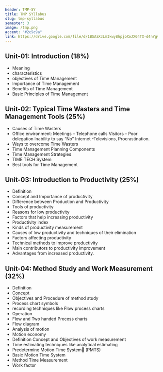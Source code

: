 ```yaml
---
header: TMP-SY
title: TMP SYllabus
slug: tmp-syllabus
semester: 3
image: /tmp.png
accent: "#2c5c9a"
link: https://drive.google.com/file/d/1BSAaX3LmIkwyBhpjoXoJX04TX-d4nYgv/view?usp=sharing
---
```


## Unit-01: Introduction (18%)

- Meaning
- characteristics
- objectives of Time Management
- Importance of Time Management
- Benefits of Time Management
- Basic Principles of Time Management

## Unit-02: Typical Time Wasters and Time Management Tools (25%)

- Causes of Time Wasters
- Office environment: Meetings – Telephone calls Visitors – Poor delegation Inability to say “No” Internet -Televisions, Procrastination.
- Ways to overcome Time Wasters
- Time Management Planning Components
- Time Management Strategies
- TIME TECH System
- Best tools for Time Management

## Unit-03: Introduction to Productivity (25%)

- Definition
- Concept and Importance of productivity
- Difference between Production and Productivity
- Tools of productivity
- Reasons for low productivity
- Factors that help increasing productivity
- Productivity index
- Kinds of productivity measurement
- Causes of low productivity and techniques of their elimination
- Factors affecting productivity
- Technical methods to improve productivity
- Main contributors to productivity improvement
- Advantages from increased productivity.

## Unit-04: Method Study and Work Measurement (32%)

- Definition
- Concept
- Objectives and Procedure of method study
- Process chart symbols
- recording techniques like Flow process charts
- Operation
- Flow and Two handed Process charts
- Flow diagram
- Analysis of motion
- Motion economy
- Definition Concept and Objectives of work measurement
- Time estimating techniques like analytical estimating
- Predetermine Motion Time System (PMTS)
- Basic Motion Time System
- Method Time Measurement
- Work factor
